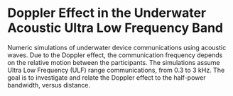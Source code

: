 # Doppler Effect in the Underwater Acoustic Ultra Low Frequency Band

Numeric simulations of underwater device communications using acoustic waves. Due to the Doppler effect, the communication 
frequency depends on the relative motion between the participants. The simulations assume Ultra Low Frequency (ULF)
range communications, from 0.3 to 3 kHz. The goal is to investigate and relate the Doppler effect to the half-power 
bandwidth, versus distance. 
